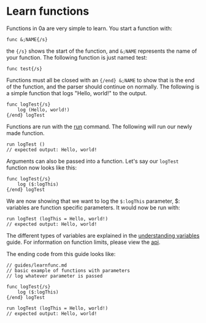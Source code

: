 # Learn functions
Functions in 0a are very simple to learn. You start a function with:

```
func &;NAME{/s}
```

the `{/s}` shows the start of the function, and `&;NAME` represents the name of your function. The following function is just named test:

```
func test{/s}
```

Functions must all be closed with an `{/end} &;NAME` to show that is the end of the function, and the parser should continue on normally. The following is a simple
function that logs "Hello, world!" to the output.

```
func logTest{/s}
    log (Hello, world!)
{/end} logTest
```

Functions are run with the [run](index.html?md/keywords/run.md) command. The following will run our newly made function.

```
run logTest ()
// expected output: Hello, world!
```

Arguments can also be passed into a function. Let's say our `logTest` function now looks like this:

```
func logTest{/s}
    log ($:logThis)
{/end} logTest
```

We are now showing that we want to log the `$:logThis` parameter, $: variables are function specific parameters. It would now be run with:

```
run logTest (logThis = Hello, world!)
// expected output: Hello, world!
```

The different types of variables are explained in the [understanding variables](index.html?md/guides/variables.md) guide. For information on function limits, please view the [api](index.html?md/api/keywords/func.md).

The ending code from this guide looks like:

```
// guides/learnfunc.md
// basic example of functions with parameters
// log whatever parameter is passed

func logTest{/s}
    log ($:logThis)
{/end} logTest

run logTest (logThis = Hello, world!)
// expected output: Hello, world!
```

<br><br>